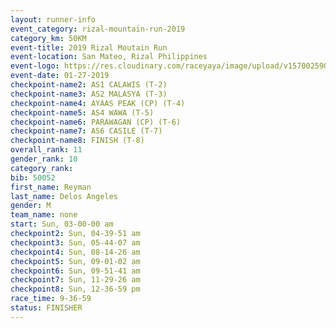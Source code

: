 ```yaml
---
layout: runner-info 
event_category: rizal-mountain-run-2019 
category_km: 50KM 
event-title: 2019 Rizal Moutain Run 
event-location: San Mateo, Rizal Philippines 
event-logo: https://res.cloudinary.com/raceyaya/image/upload/v1570025909/logo/rizal-mountain_gkfete.jpg 
event-date: 01-27-2019 
checkpoint-name2: AS1 CALAWIS (T-2) 
checkpoint-name3: AS2 MALASYA (T-3) 
checkpoint-name4: AYAAS PEAK (CP) (T-4) 
checkpoint-name5: AS4 WAWA (T-5) 
checkpoint-name6: PARAWAGAN (CP) (T-6) 
checkpoint-name7: AS6 CASILE (T-7) 
checkpoint-name8: FINISH (T-8) 
overall_rank: 11
gender_rank: 10
category_rank: 
bib: 50052
first_name: Reyman
last_name: Delos Angeles
gender: M
team_name: none
start: Sun, 03-00-00 am
checkpoint2: Sun, 04-39-51 am
checkpoint3: Sun, 05-44-07 am
checkpoint4: Sun, 08-14-26 am
checkpoint5: Sun, 09-01-02 am
checkpoint6: Sun, 09-51-41 am
checkpoint7: Sun, 11-29-26 am
checkpoint8: Sun, 12-36-59 pm
race_time: 9-36-59
status: FINISHER
---
```

